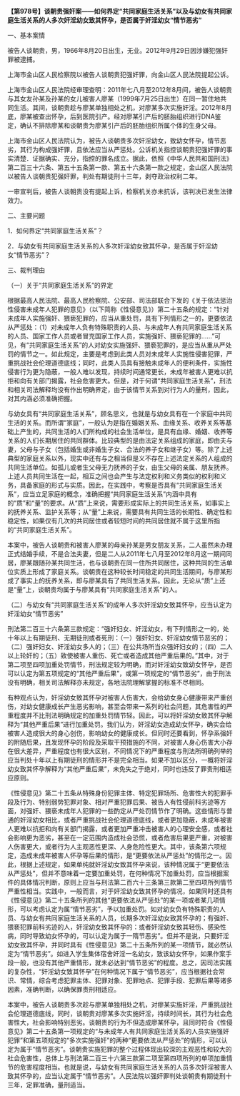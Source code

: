 **【第978号】谈朝贵强奸案——如何界定“共同家庭生活关系”以及与幼女有共同家庭生活关系的人多次奸淫幼女致其怀孕，是否属于奸淫幼女“情节恶劣”**

一、基本案情

被告人谈朝贵，男，1966年8月20日出生，无业。2012年9月29日因涉嫌犯强奸罪被逮捕。

上海市金山区人民检察院以被告人谈朝贵犯强奸罪，向金山区人民法院提起公诉。

上海市金山区人民法院经审理查明：2011年七八月至2012年8月间，被告人谈朝贵与其女友孙某及孙某的女儿被害人廖某（1999年7月25日出生）在同一暂住地共同生活。其间，谈朝贵趁与廖某单独相处之机，对廖某多次实施奸淫。2012年8月底，廖某被查出怀孕，后到医院引产。经对廖某引产后的胚胎组织进行DNA鉴定，确认不排除廖某和谈朝贵为廖某引产后的胚胎组织所属个体的生身父母。

上海市金山区人民法院认为，被告人谈朝贵多次奸淫幼女，致幼女怀孕，情节恶劣，其行为构成强奸罪，且依法应当从严惩处。公诉机关指控谈朝贵犯强奸罪的事实清楚．证据确实、充分，指控的罪名成立。据此，依照《中华人民共和国刑法》第二百三十六条、第五十五条第一款、第五十六条第一款之规定，金山区人民法院以被告人谈朝贵犯强奸罪，判处有期徒刑十三年，剥夺政治权利二年。

一审宣判后，被告人谈朝贵没有提起上诉，检察机关亦未抗诉，该判决已发生法律效力。

二、主要问题

1．如何界定“共同家庭生活关系”？

2．与幼女有共同家庭生活关系的人多次奸淫幼女致其怀孕，是否属于奸淫幼女“情节恶劣”？

三、裁判理由

（一）关于“共同家庭生活关系”的界定

根据最高人民法院、最高人民检察院、公安部、司法部联合下发的《关于依法惩治性侵害未成年人犯罪的意见》（以下简称《性侵意见》）第二十五条的规定：“针对未成年人实施强奸、猥亵犯罪的，应当从重处罚，具有下列情形之一的，更要依法从严惩处：（1）对未成年人负有特殊职责的人员、与未成年人有共同家庭生活关系的人员、国家工作人员或者冒充国家工作人员，实施强奸、猥亵犯罪的……”可见，有“共同家庭生活关系”的人对幼女实施强奸、猥亵犯罪的，是应当从重从严处罚的情节之一。如此规定，主要是考虑到此类人员对未成年人实施性侵害犯罪，严重挑战社会伦理道德底线；同时，此类人员具有接触未成年人的便利条件，实施性侵害行为更为隐蔽，一般人难以发现，持续时间通常更长，未成年被害人更难以抗拒和向有关部门揭露，社会危害更大。但是，对于何谓“共同家庭生活关系”，刑法和相关司法解释均没有作出明确界定，由于该情节关系到对行为人的量刑，因此，对其内涵必须准确把握。

与幼女具有“共同家庭生活关系”，顾名思义，也就是与幼女具有在一个家庭中共同生活的关系。而所谓“家庭”，一般认为是指在婚姻关系、血缘关系、收养关系等基础上产生的，共同生活的人们所构成的社会生活单位，是具有血缘、婚姻、收养等关系的人们长期居住的共同群体。比较典型的是由法定关系组成的家庭，即由夫与妻，父母与子女（包括婚生或非婚生子女、合法的养子女和继子女）等。除了上述典型的家庭关系以外，现实中还有与之相当但是义不存在上述法定关系的人组成的共同生活单位。如孤儿或者生父母无力抚养的子女，由生父母的亲属、朋友抚养。上述人员共同生活在一起，相互之间也会产生与法定权利和义务类似的权利和义务，具备家庭的形式与实质。因此，在实践中，考察是否具有“共同家庭生活关系”，应当立足家庭的概念，准确把握“共同家庭生活关系”内涵中具有的“质”和“量”的要求。从“质”上来说，需要形成实际上的共同生活关系，如事实上的抚养关系、监护关系等；从“量”上来说，需要具有共同生活的长期性、确定性和稳定性，如果仅有几次的共同居住或者较短时间的共同居住就不属于这里所指的“共同家庭生活关系”。

本案中，被告人谈朝贵和被害人廖某的母亲孙某是男女朋友关系，二人虽然未办理正式结婚手续，不是合法夫妻，但是二人从2011年七八月至2012年8月这一期间同居，廖某跟随孙某共同生活，也与谈朝贵在同一住所共同居住，这种共同的生活单位实质上形成了家庭关系。谈朝贵在这种较长时间稳定的共同生活期间，与廖某形成了事实上的抚养关系，即与廖某具有了共同生活关系。因此，无论从“质”上还是“量”上，谈朝贵均属于与廖某具有“共同家庭生活关系”的人。

（二）与幼女有“共同家庭生活关系”的成年人多次奸淫幼女致其怀孕，应当认定为奸淫幼女“情节恶劣”

刑法第二百三十六条第三款规定：“强奸妇女、奸淫幼女，有下列情形之一的，处十年以上有期徒刑、无期徒刑或者死刑：（一）强奸妇女、奸淫幼女情节恶劣的；（二）强奸妇女、奸淫幼女多人的；（三）在公共场所当众强奸妇女的；（四）二人以上轮奸的；（五）致使被害人重伤、死亡或者造成其他严重后果的。”其中，对于第二项至四项加重处罚情节，刑法规定较为明确，而对奸淫幼女致幼女怀孕，是否可以认定为第五项规定的“其他严重后果”，或第一项规定的“情节恶劣”，由于刑法没有明确，相关司法解释亦未规定，各地法院理解掌握的标准不尽相同。

有种观点认为，奸淫幼女致其怀孕对被害人伤害大，会给幼女身心健康带来严重创伤，对幼女健康成长产生恶劣影响，甚至会带来一系列的社会问题，其危害性的严重程度并不比刑法明确规定的加重处罚情节轻。因此，可以将奸淫幼女致其怀孕解释为“其他严重后果”进行加重处罚。我们认为，奸淫幼女造成幼女怀孕，确实会给被害人造成很大的身心创伤，影响幼女的健康成长。但同时还要看到，怀孕系强奸的附随后果，且发现怀孕的阶段及采取干预措施的不同，对被害人身心伤害大小存在很大差异，严重程度也有很大区别，不同情况下的严重程度与刑法所明确列举的应当判处十年以上有期徒刑的情形并不是完全相当。如果不加以区分，一概将奸淫幼女致其怀孕解释为“其他严重后果”，未免失之于绝对，同时也违反了罪责刑相适应原则。

《性侵意见》第二十五条从特殊身份犯罪主体、特定犯罪场所、危害性大的犯罪手段及行为、特别弱势犯罪对象、相对严重犯罪后果、被告人有性侵前科劣迹等方面，对强奸、猥亵未成年人犯罪的一些酌定从严处罚情节作了明确。这些情形与普通的奸淫幼女相比，或者严重挑战社会伦理道德底线，或者更加隐蔽，未成年被害人更难以抗拒和向有关部门揭露，或者更加严重冲击被害人的心理安全感，或者社会影响更为恶劣，甚至在一定范围内造成社会恐慌，或者危害后果更严重，对被害人伤害更大，或者行为人主观恶性更深、人身危险性更大。其中，该条第六项规定，造成未成年被害人怀孕等后果的情形，是“更要依法从严惩处”的情形之一。因此，根据上述规定，如果单纯就奸淫幼女致其怀孕来说，该种情况属于“更要依法从严惩处”，但并不意味着一定要加重处罚，在何种情况下加重处罚，应当根据案件的具体情况判断，原则上应当与刑法第二百六十三条第三款第二至四项所列情节严重性相当。实践中，一般而言，对于奸淫幼女致其怀孕的情况，如果同时还具有《性侵意见》第二十五条所列的其他“更要依法从严惩处”的某一项或者某几项情形，可以考虑认定为属“情节恶劣”，予以加重处罚。如对幼女负有特殊职责的人员、与幼女有共同家庭生活关系的人员，长期多次奸淫幼女致其怀孕的；有强奸、猥亵犯罪前科劣迹的人，奸淫幼女致其怀孕的：或者奸淫幼女致其轻伤、感染性病，同时导致幼女怀孕的，可以认定为属于一隋节恶劣”。但并不是说，只要奸淫幼女致其怀孕，并同时具有《性侵意见》第二十五条所列的某一项情节，就必然认定为“情节恶劣”。如进入学生集体宿舍奸淫一名幼女，致该幼女怀孕，如果作案手段一般，也没有其他严重情形，就未必达到“情节恶劣”的程度。总之，因司法实践的复杂性，“奸淫幼女致其怀孕”在何种情况下属于“情节恶劣”，应当根据社会常识、常情，综合考虑犯罪主体、犯罪对象、犯罪地点、犯罪手段、犯罪后果等诸多因素，准确判断，以确保罪责刑相适应。

本案中，被告人谈朝贵多次趁与廖某单独相处之机，对瘳某实施奸淫，严重挑战社会伦理道德底线，同时，谈朝贵对廖某多次实施奸淫，持续时间长，其行为社会危害性大，社会影响特别恶劣。谈朝贵的行为不但造成廖某怀孕，且同时符合《性侵意见》第二十五条第一项规定的“与未成年人有共同家庭生活关系的人员实施强奸犯罪”和第五项规定的“多次实施强奸”的两种“更要依法从严惩处”的情形，可以认定为属于“情节恶劣”。谈朝贵实施犯罪的整个过程体现出较深的主观恶性和较大的社会危害性，总体上与刑法第二百三十六第三款第二项至第四项所列的单项加重情节的危害程度相当。也就是说，与幼女有共同家庭生活关系的人员多次奸淫被害人致其怀孕的，应当认定属于“情节恶劣”。人民法院以强奸罪判处谈朝贵有期徒刑十三年，定罪准确，量刑适当。